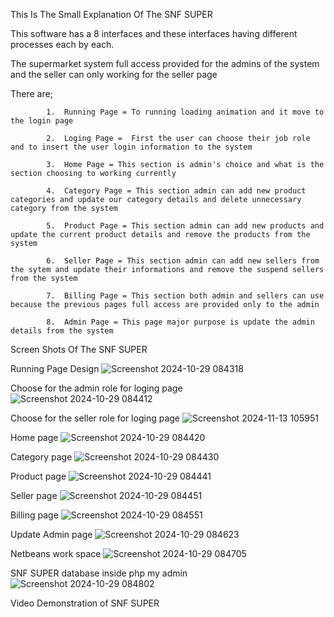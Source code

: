 This Is The Small Explanation Of The  SNF SUPER

This software has a 8 interfaces and these interfaces having different processes each by each.

The supermarket system full access provided for the admins of the system and the seller can only working for the seller page

There are;

            1.  Running Page = To running loading animation and it move to the login page 
            
            2.  Loging Page =  First the user can choose their job role and to insert the user login information to the system 
            
            3.  Home Page = This section is admin's choice and what is the section choosing to working currently
            
            4.  Category Page = This section admin can add new product categories and update our category details and delete unnecessary category from the system
            
            5.  Product Page = This section admin can add new products and update the current product details and remove the products from the system
            
            6.  Seller Page = This section admin can add new sellers from the sytem and update their informations and remove the suspend sellers from the system
            
            7.  Billing Page = This section both admin and sellers can use because the previous pages full access are provided only to the admin 
            
            8.  Admin Page = This page major purpose is update the admin details from the system


Screen Shots Of The SNF SUPER

Running Page Design
![Screenshot 2024-10-29 084318](https://github.com/user-attachments/assets/4ddf9b8e-cee0-4ab9-a83f-ce22df89f94b)

Choose for the admin role for loging page
![Screenshot 2024-10-29 084412](https://github.com/user-attachments/assets/7a51e2ff-17a1-4778-af42-b9c51f09d5ff)

Choose for the seller role for loging page
![Screenshot 2024-11-13 105951](https://github.com/user-attachments/assets/6b84c08a-f1e9-4d71-a900-4fc017bfb26e)

Home page
![Screenshot 2024-10-29 084420](https://github.com/user-attachments/assets/54879596-2b92-4c4e-87c4-9d69d857bc70)

Category page
![Screenshot 2024-10-29 084430](https://github.com/user-attachments/assets/4f397b18-d491-4882-8946-7ca654e685cd)

Product page
![Screenshot 2024-10-29 084441](https://github.com/user-attachments/assets/5bbb86f5-12dd-48e1-989a-3216b01a66d9)

Seller page
![Screenshot 2024-10-29 084451](https://github.com/user-attachments/assets/71da125c-d43d-4434-aa38-f51f9f3cca12)

Billing page
![Screenshot 2024-10-29 084551](https://github.com/user-attachments/assets/b79ffd1f-7c68-4b00-8bad-dff61058500a)

Update Admin page
![Screenshot 2024-10-29 084623](https://github.com/user-attachments/assets/a9fbd80b-b6dc-4400-9bad-a1db0707a0c8)

Netbeans work space
![Screenshot 2024-10-29 084705](https://github.com/user-attachments/assets/909babcd-d476-4cb6-8e02-c9ffac40e1f4)

SNF SUPER database inside php my admin
![Screenshot 2024-10-29 084802](https://github.com/user-attachments/assets/c5200048-2d8d-491d-b252-14bcf4339662)

Video Demonstration of SNF SUPER
